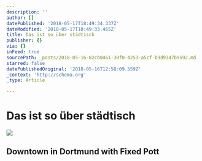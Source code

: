 ```yaml
---
description: ''
author: []
datePublished: '2018-05-17T18:49:34.337Z'
dateModified: '2018-05-17T18:49:33.465Z'
title: Das ist so über städtisch
publisher: {}
via: {}
inFeed: true
sourcePath: _posts/2018-05-16-82cb0461-30f0-4253-a5cf-b9d9347b9592.md
starred: false
datePublishedOriginal: '2018-05-16T12:58:09.559Z'
_context: 'http://schema.org'
_type: Article

---
```

# Das ist so über städtisch
![](https://the-grid-user-content.s3-us-west-2.amazonaws.com/d2d8fcff-a8aa-4b1b-b967-5965bf623f4f.jpg)

## Downtown in Dortmund with Fixed Pott
